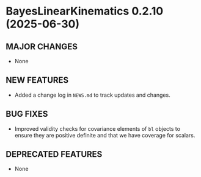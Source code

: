 # BayesLinearKinematics 0.2.10 (2025-06-30)

## MAJOR CHANGES

* None

## NEW FEATURES

* Added a change log in `NEWS.md` to track updates and changes.

## BUG FIXES

* Improved validity checks for covariance elements of `bl` objects to ensure they are positive definite and that we have coverage for scalars.

## DEPRECATED FEATURES

* None
